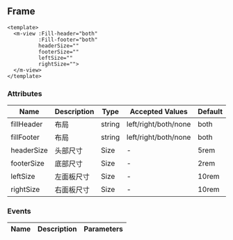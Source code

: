 ## Frame

```vue
<template>
  <m-view :Fill-header="both"
          :Fill-footer="both"
          headerSize=""
          footerSize=""
          leftSize=""
          rightSize="">
  </m-view>
</template>
```

### Attributes
| Name      | Description          | Type      | Accepted Values       | Default  |
|---------- |-------------- |---------- |--------------------------------  |-------- |
| fillHeader | 布局 | string | left/right/both/none | both |
| fillFooter | 布局 | string | left/right/both/none | both |
| headerSize | 头部尺寸 | Size | - | 5rem |
| footerSize | 底部尺寸 | Size | - | 2rem |
| leftSize | 左面板尺寸 | Size | - | 10rem |
| rightSize | 右面板尺寸 | Size | - | 10rem |


### Events
| Name | Description | Parameters |
|---------- |-------- |---------- |
